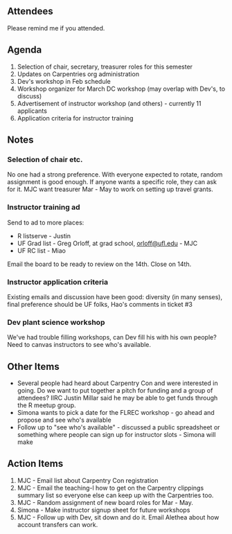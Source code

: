 ## Attendees

Please remind me if you attended.

## Agenda

1. Selection of chair, secretary, treasurer roles for this semester
2. Updates on Carpentries org administration
3. Dev's workshop in Feb schedule
4. Workshop organizer for March DC workshop (may overlap with Dev's, to discuss)
5. Advertisement of instructor workshop (and others) - currently 11 applicants
6. Application criteria for instructor training

## Notes

### Selection of chair etc.

No one had a strong preference. With everyone expected to rotate, random assignment is good enough. If anyone wants a specific role, they can ask for it. MJC want treasurer Mar - May to work on setting up travel grants.

### Instructor training ad

Send to ad to more places:

* R listserve - Justin
* UF Grad list - Greg Orloff, at grad school, orloff@ufl.edu - MJC
* UF RC list - Miao

Email the board to be ready to review on the 14th. Close on 14th.

### Instructor application criteria

Existing emails and discussion have been good: diversity (in many senses), final preference should be UF folks, Hao's comments in ticket #3

### Dev plant science workshop

We've had trouble filling workshops, can Dev fill his with his own people? Need to canvas instructors to see who's available.

## Other Items

* Several people had heard about Carpentry Con and were interested in going. Do we want to put together a pitch for funding and a group of attendees? IIRC Justin Millar said he may be able to get funds through the R meetup group.
* Simona wants to pick a date for the FLREC workshop - go ahead and propose and see who's available
* Follow up to "see who's available" - discussed a public spreadsheet or something where people can sign up for instructor slots - Simona will make

## Action Items

1. MJC - Email list about Carpentry Con registration
1. MJC - Email the teaching-l how to get on the Carpentry clippings summary list so everyone else can keep up with the Carpentries too.
1. MJC - Random assignment of new board roles for Mar - May.
1. Simona - Make instructor signup sheet for future workshops
1. MJC - Follow up with Dev, sit down and do it. Email Alethea about how account transfers can work.

